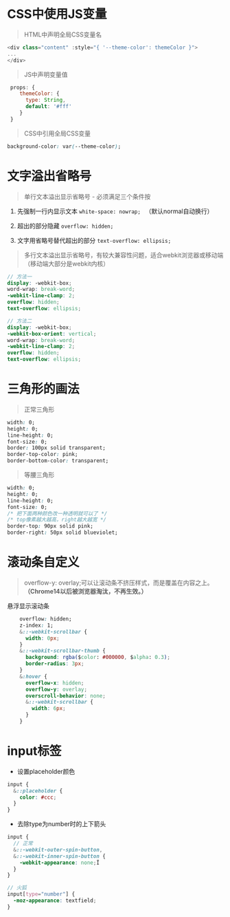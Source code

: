# CSS中使用JS变量

> HTML中声明全局CSS变量名

```js
<div class="content" :style="{ '--theme-color': themeColor }">
...
</div>
```

> JS中声明变量值

```js
 props: {
    themeColor: {
      type: String,
      default: '#fff'
    }
 }
```

> CSS中引用全局CSS变量

```css
background-color: var(--theme-color);
```



# 文字溢出省略号

> 单行文本溢出显示省略号 - 必须满足三个条件按

1. 先强制一行内显示文本  `white-space: nowrap; ` （默认normal自动换行）

2. 超出的部分隐藏  `overflow: hidden;`

3. 文字用省略号替代超出的部分  `text-overflow: ellipsis;`



> 多行文本溢出显示省略号，有较大兼容性问题，适合webkit浏览器或移动端（移动端大部分是webkit内核）

```scss
// 方法一
display: -webkit-box;
word-wrap: break-word;
-webkit-line-clamp: 2;
overflow: hidden;
text-overflow: ellipsis;

// 方法二
display: -webkit-box;
-webkit-box-orient: vertical;
word-wrap: break-word;
-webkit-line-clamp: 2;
overflow: hidden;
text-overflow: ellipsis;
```



# 三角形的画法

> 正常三角形

```css
width: 0;
height: 0;
line-height: 0;
font-size: 0;
border: 100px solid transparent;
border-top-color: pink;
border-bottom-color: transparent;
```



> 等腰三角形

```css
width: 0;
height: 0;
line-height: 0;
font-size: 0;
/* 把下面两种颜色改一种透明就可以了 */
/* top像素越大越高，right越大越宽 */
border-top: 90px solid pink;
border-right: 50px solid blueviolet;
```



# 滚动条自定义

> overflow-y: overlay;可以让滚动条不挤压样式，而是覆盖在内容之上。**（Chrome14以后被浏览器淘汰，不再生效。）**

悬浮显示滚动条

```css
    overflow: hidden;
    z-index: 1;
    &::-webkit-scrollbar {
      width: 0px;
    }
    &::-webkit-scrollbar-thumb {
      background: rgba($color: #000000, $alpha: 0.3);
      border-radius: 3px;
    }
    &:hover {
      overflow-x: hidden;
      overflow-y: overlay;
      overscroll-behavior: none;
      &::-webkit-scrollbar {
        width: 6px;
      }
    }
```



# input标签

- 设置placeholder颜色

```scss
input {
  &::placeholder {
    color: #ccc;
  }
}
```



- 去除type为number时的上下箭头

```scss
input {
  // 正常
  &::-webkit-outer-spin-button,
  &::-webkit-inner-spin-button {
    -webkit-appearance: none;Ï
  }
}

// 火狐
input[type="number"] {
  -moz-appearance: textfield;
}
```

